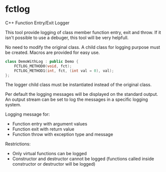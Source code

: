 # fctlog
C++ Function Entry/Exit Logger

This tool provide logging of class member function entry, exit and throw. If it isn't possible to use a debuger, this tool will be very helpfull.

No need to modify the original class. A child class for logging purpose must be created. Macros are provided for easy use.
```c++
class DemoWithLog : public Demo {
    FCTLOG_METHOD0(void, fct);
    FCTLOG_METHOD1(int, fct, (int val = 0), val);
};
```
The logger child class must be instantiated instead of the original class.

Per default the logging messages will be displayed on the standard output. An output stream can be set to log the messages in a specific logging system.

Logging message for:
- Function entry with argument values
- Function exit with return value
- Function throw with exception type and message

Restrictions: 
- Only virtual functions can be logged
- Constructor and destructor cannot be logged (functions called inside constructor or destructor will be logged)
